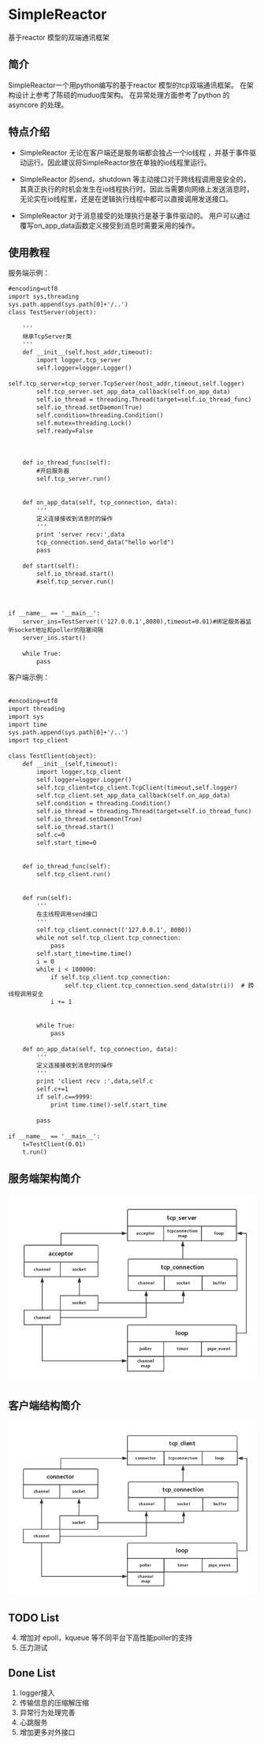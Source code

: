 # SimpleReactor
基于reactor 模型的双端通讯框架

## 简介

SimpleReactor一个用python编写的基于reactor 模型的tcp双端通讯框架。
在架构设计上参考了陈硕的muduo库架构。
在异常处理方面参考了python 的asyncore 的处理。

## 特点介绍

- SimpleReactor 无论在客户端还是服务端都会独占一个io线程
，并基于事件驱动运行。因此建议将SimpleReactor放在单独的io线程里运行。

- SimpleReactor 的send，shutdown 等主动接口对于跨线程调用是安全的，其真正执行的时机会发生在io线程执行时。因此当需要向网络上发送消息时，无论实在io线程里，还是在逻辑执行线程中都可以直接调用发送接口。

- SimpleReactor 对于消息接受的处理执行是基于事件驱动的。
用户可以通过覆写on_app_data函数定义接受到消息时需要采用的操作。


## 使用教程

服务端示例：

```
#encoding=utf8
import sys,threading
sys.path.append(sys.path[0]+'/..')
class TestServer(object):

	'''
	继承TcpServer类
	'''
	def __init__(self,host_addr,timeout):
		import logger,tcp_server
		self.logger=logger.Logger()
		self.tcp_server=tcp_server.TcpServer(host_addr,timeout,self.logger)
		self.tcp_server.set_app_data_callback(self.on_app_data)
		self.io_thread = threading.Thread(target=self.io_thread_func)
		self.io_thread.setDaemon(True)
		self.condition=threading.Condition()
		self.mutex=threading.Lock()
		self.ready=False



	def io_thread_func(self):
		#开启服务器
		self.tcp_server.run()


	def on_app_data(self, tcp_connection, data):
		'''
		定义连接接收到消息时的操作
		'''
		print 'server recv:',data
		tcp_connection.send_data("hello world")
		pass

	def start(self):
		self.io_thread.start()
		#self.tcp_server.run()



if __name__ == '__main__':
	server_ins=TestServer(('127.0.0.1',8080),timeout=0.01)#绑定服务器监听socket地址和poller的阻塞间隔
	server_ins.start()

	while True:
		pass

```

客户端示例：


```

#encoding=utf8
import threading
import sys
import time
sys.path.append(sys.path[0]+'/..')
import tcp_client

class TestClient(object):
	def __init__(self,timeout):
		import logger,tcp_client
		self.logger=logger.Logger()
		self.tcp_client=tcp_client.TcpClient(timeout,self.logger)
		self.tcp_client.set_app_data_callback(self.on_app_data)
		self.condition = threading.Condition()
		self.io_thread = threading.Thread(target=self.io_thread_func)
		self.io_thread.setDaemon(True)
		self.io_thread.start()
		self.c=0
		self.start_time=0


	def io_thread_func(self):
		self.tcp_client.run()


	def run(self):
		'''
		在主线程调用send接口
		'''
		self.tcp_client.connect(('127.0.0.1', 8080))
		while not self.tcp_client.tcp_connection:
			pass
		self.start_time=time.time()
		i = 0
		while i < 100000:
			if self.tcp_client.tcp_connection:
				self.tcp_client.tcp_connection.send_data(str(i))  # 跨线程调用安全
			i += 1


		while True:
			pass

	def on_app_data(self, tcp_connection, data):
		'''
		定义连接接收到消息时的操作
		'''
		print 'client recv :',data,self.c
		self.c+=1
		if self.c==9999:
			print time.time()-self.start_time

		pass

if __name__ == '__main__':
	t=TestClient(0.01)
	t.run()
```


## 服务端架构简介

![tcp_server](https://github.com/LightCong/SimpleReactor/blob/master/pic/reactor_server.png)


## 客户端结构简介

![tcp_client](https://github.com/LightCong/SimpleReactor/blob/master/pic/reactor_client.png)

## TODO List




4. 增加对 epoll，kqueue 等不同平台下高性能poller的支持
 
6. 压力测试


## Done List
1. logger接入
5. 传输信息的压缩解压缩 
2. 异常行为处理完善
7. 心跳服务
3. 增加更多对外接口



